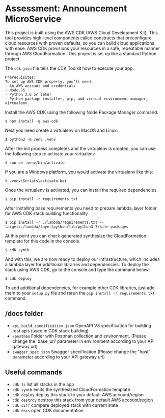 
# Assessment: Announcement MicroService

This project is built using the AWS CDK (AWS Cloud Development Kit).
This tool provides high-level components called constructs that preconfigure cloud resources
with proven defaults, so you can build cloud applications with ease. AWS CDK provisions your
resources in a safe, repeatable manner through AWS CloudFormation.
This project is set up like a standard Python project.


The `cdk.json` file tells the CDK Toolkit how to execute your app.

```
Prerequisites:
To set up AWS CDK properly, you'll need:
- An AWS account and credentials
- Node.JS
- Python 3.6 or later
- Python package installer, pip, and virtual environment manager, virtualenv.
```


Install the AWS CDK using the following Node Package Manager command:

```
$ npm install -g aws-cdk
```

Next you need create a virtualenv on MacOS and Linux:

```
$ python3 -m venv .venv
```

After the init process completes and the virtualenv is created, you can use the following
step to activate your virtualenv.

```
$ source .venv/bin/activate
```

If you are a Windows platform, you would activate the virtualenv like this:

```
% .venv\Scripts\activate.bat
```

Once the virtualenv is activated, you can install the required dependencies.

```
$ pip install -r requirements.txt
```

After installing base requirements you need to prepare lambda_layer folder for AWS CDK stack building functionality

```
$ pip install -r ./lambda/requirements.txt --target=./lambda/layer/python/lib/python3.7/site-packages
```

At this point you can check generated synthesize the CloudFormation template for this code in the console.

```
$ cdk synth
```

And with this, we are now ready to deploy our infrastructure, which includes a lambda layer for additional libraries
and dependencies. To deploy the stack using AWS CDK, go to the console and type the command below:

```
$ cdk deploy
```

To add additional dependencies, for example other CDK libraries, just add
them to your `setup.py` file and rerun the `pip install -r requirements.txt`
command.

## /docs folder
* `api_build_specification.json`   OpenAPI V3 specification for building rest apis (used in CDK stack building)
* `/postman` Folder with Postman collection and environment. (Please change the 'base_url' parameter in environment according to your API gateway url)
* `swagger_spec.json` Swagger specification (Please change the "host" parameter according to your API gateway url)



## Useful commands

 * `cdk ls`          list all stacks in the app
 * `cdk synth`       emits the synthesized CloudFormation template
 * `cdk deploy`      deploy this stack to your default AWS account/region
 * `cdk destroy`     destroy this stack from your default AWS account/region
 * `cdk diff`        compare deployed stack with current state
 * `cdk docs`        open CDK documentation
